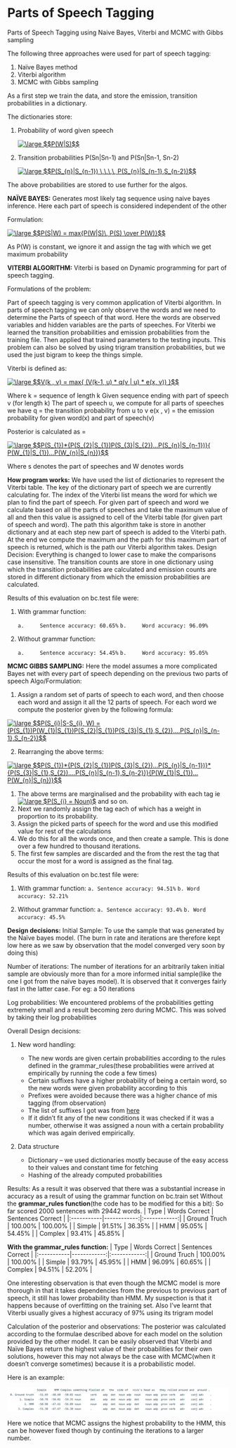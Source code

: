 # Parts of Speech Tagging

Parts of Speech Tagging using Naive Bayes, Viterbi and MCMC with Gibbs sampling

The following three approaches were used for part of speech tagging:

1. Naïve Bayes method
2. Viterbi algorithm
3. MCMC with Gibbs sampling


As a first step we train the data, and store the emission, transition probabilities in a dictionary.

The dictionaries store:

1. Probability of word given speech

    <a href="https://www.codecogs.com/eqnedit.php?latex=\large&space;$$P(W|S)$$" target="_blank"><img src="https://latex.codecogs.com/png.latex?\large&space;$$P(W|S)$$" title="\large $$P(W|S)$$" /></a>

2. Transition probabilities P(Sn|Sn-1) and P(Sn|Sn-1, Sn-2)

    <a href="https://www.codecogs.com/eqnedit.php?latex=\large&space;$$P(S_{n}|S_{n-1})&space;\,\,\,\,&space;P(S_{n}|S_{n-1},S_{n-2})$$" target="_blank"><img src="https://latex.codecogs.com/png.latex?\large&space;$$P(S_{n}|S_{n-1})&space;\,\,\,\,&space;P(S_{n}|S_{n-1},S_{n-2})$$" title="\large $$P(S_{n}|S_{n-1}) \,\,\,\, P(S_{n}|S_{n-1},S_{n-2})$$" /></a>

The above probabilities are stored to use further for the algos.

**NAÏVE BAYES:** Generates most likely tag sequence using naive bayes inference.
Here each part of speech is considered independent of the other

Formulation: 

<a href="https://www.codecogs.com/eqnedit.php?latex=\inline&space;\large&space;$$P(S|W)&space;=&space;max{P(W|S)\,&space;P(S)&space;\over&space;P(W)}$$" target="_blank"><img src="https://latex.codecogs.com/png.latex?\inline&space;\large&space;$$P(S|W)&space;=&space;max{P(W|S)\,&space;P(S)&space;\over&space;P(W)}$$" title="\large $$P(S|W) = max{P(W|S)\, P(S) \over P(W)}$$" /></a>


As P(W) is constant, we ignore it and assign the tag with which we get maximum probability

**VITERBI ALGORITHM:**
Viterbi is based on Dynamic programming for part of speech tagging.

Formulations of the problem:

Part of speech tagging is very common application of Viterbi algorithm. In parts of speech tagging we can only observe the words and we need to determine the Parts of speech of that word. Here the words are observed variables and hidden variables are the parts of speeches.
For Viterbi we learned the transition probabilities and emission probabilities from the training file. Then applied that trained parameters to the testing inputs. This problem can also be solved by using trigram transition probabilities, but we used the just bigram to keep the things simple.

Viterbi is defined as:

<a href="https://www.codecogs.com/eqnedit.php?latex=\inline&space;\large&space;$$V(k&space;,&space;v)&space;=&space;max{&space;(V(k-1,&space;u)&space;*&space;q(v&space;|&space;u)&space;*&space;e(x,&space;v))&space;}$$" target="_blank"><img src="https://latex.codecogs.com/png.latex?\inline&space;\large&space;$$V(k&space;,&space;v)&space;=&space;max{&space;(V(k-1,&space;u)&space;*&space;q(v&space;|&space;u)&space;*&space;e(x,&space;v))&space;}$$" title="\large $$V(k , v) = max{ (V(k-1, u) * q(v | u) * e(x, v)) }$$" /></a>

Where k = sequence of length k
Given sequence ending with  part of speech v (for length k)
The part of speech u, we compute for all parts of speeches we have
q = the transition probability from u to v
e(x , v) = the emission probability for given word(x) and part of speech(v)

Posterior is calculated as =

<a href="https://www.codecogs.com/eqnedit.php?latex=\inline&space;\large&space;$$P(S_{1})*{P(S_{2}|S_{1})P(S_{3}|S_{2})…P(S_{n}|S_{n-1})}{&space;P(W_{1}|S_{1})…P(W_{n}|S_{n})}$$" target="_blank"><img src="https://latex.codecogs.com/png.latex?\inline&space;\large&space;$$P(S_{1})*{P(S_{2}|S_{1})P(S_{3}|S_{2})…P(S_{n}|S_{n-1})}{&space;P(W_{1}|S_{1})…P(W_{n}|S_{n})}$$" title="\large $$P(S_{1})*{P(S_{2}|S_{1})P(S_{3}|S_{2})…P(S_{n}|S_{n-1})}{ P(W_{1}|S_{1})…P(W_{n}|S_{n})}$$" /></a>

Where s denotes the part of speeches and W denotes words

**How program works:**  We have used the list of dictionaries to represent the Viterbi table. The key of the dictionary part of speech we are currently calculating for. The index of the Viterbi list means the word for which we plan to find the part of speech. For given part of speech and word we calculate based on all the parts of speeches and take the maximum value of all and then this value is assigned to cell of the Viterbi table (for given part of speech and word). The path this algorithm take is store in another dictionary and at each step new
part of speech is added to the Viterbi path. At the end we compute the maximum and the path for this maximum part of speech is returned, which is the path our Viterbi algorithm takes.
Design Decision: Everything is changed to lower case to make the comparisons case insensitive. The transition counts are store in one dictionary using which the transition probabilities are calculated and emission counts are stored in different dictionary from which the emission probabilities are calculated.

Results of this evaluation on bc.test file were:

1. With grammar function:

    `a.     Sentence accuracy: 60.65%`
    `b.     Word accuracy: 96.09%`

2. Without grammar function:

    `a.     Sentence accuracy: 54.45%`
    `b.     Word accuracy: 95.05%`

**MCMC GIBBS SAMPLING:**
Here the model assumes a more complicated Bayes net with every part of speech depending on the previous two parts
of speech
Algo/Formulation:

1. Assign a random set of parts of speech to each word, and then choose each word and assign it all the 12 parts of speech. For each word we compute the posterior given by the following formula:

<a href="https://www.codecogs.com/eqnedit.php?latex=\inline&space;\large&space;$$P(S_{i}|S-S_{i},&space;W)&space;=&space;(P(S_{1})P(W_{1}|S_{1})P(S_{2}|S_{1})P(S_{3}|S_{1},S_{2})….P(S_{n}|S_{n-1},S_{n-2})$$" target="_blank"><img src="https://latex.codecogs.com/png.latex?\inline&space;\large&space;$$P(S_{i}|S-S_{i},&space;W)&space;=&space;(P(S_{1})P(W_{1}|S_{1})P(S_{2}|S_{1})P(S_{3}|S_{1},S_{2})….P(S_{n}|S_{n-1},S_{n-2})$$" title="\large $$P(S_{i}|S-S_{i}, W) = (P(S_{1})P(W_{1}|S_{1})P(S_{2}|S_{1})P(S_{3}|S_{1},S_{2})….P(S_{n}|S_{n-1},S_{n-2})$$" /></a>


2. Rearranging the above terms:

<a href="https://www.codecogs.com/eqnedit.php?latex=\inline&space;\large&space;$$P(S_{1})*{P(S_{2}|S_{1})P(S_{3}|S_{2})…P(S_{n}|S_{n-1})}*{P(S_{3}|S_{1},S_{2})….P(S_{n}|S_{n-1},S_{n-2})}{P(W_{1}|S_{1})…P(W_{n}|S_{n})}$$" target="_blank"><img src="https://latex.codecogs.com/png.latex?\inline&space;\large&space;$$P(S_{1})*{P(S_{2}|S_{1})P(S_{3}|S_{2})…P(S_{n}|S_{n-1})}*{P(S_{3}|S_{1},S_{2})….P(S_{n}|S_{n-1},S_{n-2})}{P(W_{1}|S_{1})…P(W_{n}|S_{n})}$$" title="\large $$P(S_{1})*{P(S_{2}|S_{1})P(S_{3}|S_{2})…P(S_{n}|S_{n-1})}*{P(S_{3}|S_{1},S_{2})….P(S_{n}|S_{n-1},S_{n-2})}{P(W_{1}|S_{1})…P(W_{n}|S_{n})}$$" /></a>

1. The above terms are marginalised and the probability with each tag ie <a href="https://www.codecogs.com/eqnedit.php?latex=\inline&space;\large&space;$P(S_{i}&space;=&space;Noun)$" target="_blank"><img src="https://latex.codecogs.com/png.latex?\inline&space;\large&space;$P(S_{i}&space;=&space;Noun)$" title="\large $P(S_{i} = Noun)$" /></a> and so on.
2. Next we randomly assign the tag each of which has a weight in proportion to its probability.
3. Assign the picked parts of speech for the word and use this modified value for rest of the calculations
4. We do this for all the words once, and then create a sample. This is done over a few hundred to thousand iterations.
5. The first few samples are discarded and the from the rest the tag that occur the most for a word is assigned as the final tag.
   
Results of this evaluation on bc.test file were:
1.	With grammar function:
`a.	Sentence accuracy: 94.51%`
`b.	Word accuracy: 52.21%`

2.	Without grammar function:
`a.	Sentence accuracy: 93.4%`
`b.	Word accuracy: 45.5%`

**Design decisions:**
Initial Sample: To use the sample that was generated by the Naïve bayes model. (The burn in rate and iterations are therefore kept low here as we saw by observation that the model converged very soon by doing this)

Number of iterations: The number of iterations for an arbitrarily taken initial sample are obviously more than for a more informed initial sample(like the one I got from the naïve bayes model). It is observed that it converges fairly fast in the latter case. For eg: a 50 iterations

Log probabilities: We encountered problems of the probabilities getting extremely small and a result becoming zero during MCMC. This was solved by taking their log probabilities

Overall Design decisions:

1. New word handling:
    - The new words are given certain probabilities according to the rules defined in the
    grammar_rules(these probabilities were arrived at empirically by running the code a few times)
    - Certain suffixes have a higher probability of being a certain word, so the new words were given
    probability according to this
    - Prefixes were avoided because there was a higher chance of mis tagging (from observation)
    - The list of suffixes I got was from [here](https://web2.uvcs.uvic.ca/elc/sample/beginner/gs/gs_55_1.htm)
    - If it didn’t fit any of the new conditions it was checked if it was a number, otherwise it was assigned a noun with a certain probability which was again derived empirically.

2.	Data structure
    - Dictionary – we used dictionaries mostly because of the easy access to their values and constant time for fetching
    - Hashing of the already computed probabilities

Results:
As a result it was observed that there was a substantial increase in accuracy as a result of using the grammar
function on bc.train set
Without the **grammar_rules function**(the code has to be modified for this a bit):
So far scored 2000 sentences with 29442 words.
| Type | Words Correct | Sentences Correct |
|:-----------|------------:|:------------:|
| Ground Truch       |        100.00% |     100.00%     |
| Simple     |      91.51% |    36.35%    |
| HMM       |        95.05% |     54.45%     |
| Complex         |          93.41% |      45.85%      |


**With the grammar_rules function:**
| Type | Words Correct | Sentences Correct |
|:-----------|------------:|:------------:|
| Ground Truch       |        100.00% |     100.00%     |
| Simple     |      93.79% |    45.95%    |
| HMM       |        96.09% |     60.65%     |
| Complex         |           94.51% |      52.20%      |


One interesting observation is that even though the MCMC model is more thorough in that it takes dependencies from the previous to previous part of speech, it still has lower probability than HMM. My suspection is that it happens because of overfitting on the training set. Also I’ve learnt that Viterbi usually gives a highest accuracy of 97% using its trigram model

Calculation of the posterior and observations:
The posterior was calculated according to the formulae described above for each model on the solution provided by the other model.
It can be easily observed that Viterbi and Naïve Bayes return the highest value of their probabilities for their own solutions,
however this may not always be the case with MCMC(when it doesn’t converge sometimes) because it is a probabilistic model.

Here is an example:

![Result](https://github.com/gurjaspalbedi/parts-of-speech-tagging/blob/master/resuls.JPG?raw=true)

Here we notice that MCMC assigns the highest probability to the HMM, this can be however fixed though by continuing
the iterations to a larger number.
